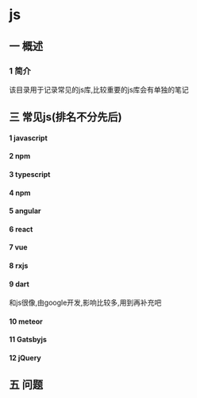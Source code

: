# js
## 一 概述
### 1 简介
该目录用于记录常见的js库,比较重要的js库会有单独的笔记
## 三 常见js(排名不分先后)
#### 1 javascript
#### 2 npm
#### 3 typescript
#### 4 npm
#### 5 angular
#### 6 react
#### 7 vue
#### 8 rxjs
#### 9 dart
和js很像,由google开发,影响比较多,用到再补充吧
#### 10 meteor
#### 11 Gatsbyjs
#### 12 jQuery
## 五 问题

